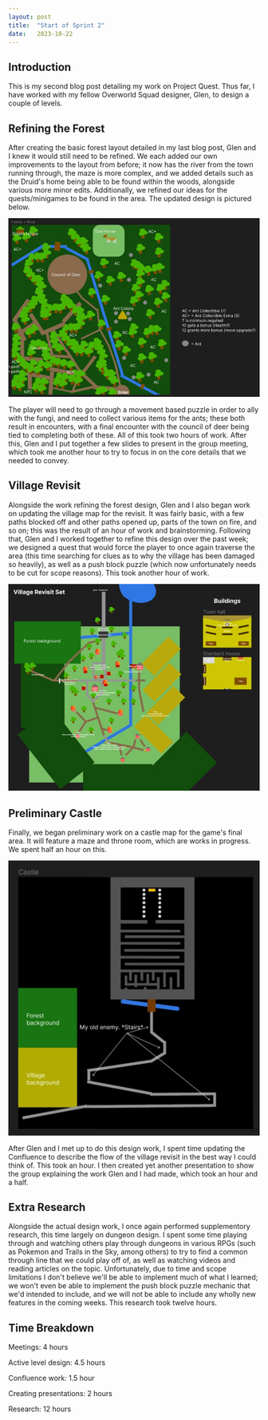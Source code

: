 ```yaml
---
layout: post
title:  "Start of Sprint 2"
date:   2023-10-22 
---
```

## Introduction

This is my second blog post detailing my work on Project Quest. Thus far, I have worked with my fellow Overworld Squad designer, Glen, to design a couple of levels.

## Refining the Forest
After creating the basic forest layout detailed in my last blog post, Glen and I knew it would still need to be refined. We each added our own improvements to the layout from before; it now has the river from the town running through, the maze is more complex, and we added details such as the Druid's home being able to be found within the woods, alongside various more minor edits. Additionally, we refined our ideas for the quests/minigames to be found in the area. The updated design is pictured below.

![Forest](/questblog/images/Forest2.jpg)

The player will need to go through a movement based puzzle in order to ally with the fungi, and need to collect various items for the ants; these both result in encounters, with a final encounter with the council of deer being tied to completing both of these. All of this took two hours of work. After this, Glen and I put together a few slides to present in the group meeting, which took me another hour to try to focus in on the core details that we needed to convey. 

## Village Revisit

Alongside the work refining the forest design, Glen and I also began work on updating the village map for the revisit. It was fairly basic, with a few paths blocked off and other paths opened up, parts of the town on fire, and so on; this was the result of an hour of work and brainstorming. Following that, Glen and I worked together to refine this design over the past week; we designed a quest that would force the player to once again traverse the area (this time searching for clues as to why the village has been damaged so heavily), as well as a push block puzzle (which now unfortunately needs to be cut for scope reasons). This took another hour of work. 

![Town](/questblog/images/Revisit.jpg)

## Preliminary Castle

Finally, we began preliminary work on a castle map for the game's final area. It will feature a maze and throne room, which are works in progress. We spent half an hour on this.

![Castle](/questblog/images/Castle.jpg)

After Glen and I met up to do this design work, I spent time updating the Confluence to describe the flow of the village revisit in the best way I could think of. This took an hour. I then created yet another presentation to show the group explaining the work Glen and I had made, which took an hour and a half. 


## Extra Research
Alongside the actual design work, I once again performed supplementory research, this time largely on dungeon design. I spent some time playing through and watching others play through dungeons in various RPGs (such as Pokemon and Trails in the Sky, among others) to try to find a common through line that we could play off of, as well as watching videos and reading articles on the topic. Unfortunately, due to time and scope limitations I don't believe we'll be able to implement much of what I learned; we won't even be able to implement the push block puzzle mechanic that we'd intended to include, and we will not be able to include any wholly new features in the coming weeks. This research took twelve hours.

## Time Breakdown
Meetings: 4 hours

Active level design: 4.5 hours

Confluence work: 1.5 hour

Creating presentations: 2 hours

Research: 12 hours
